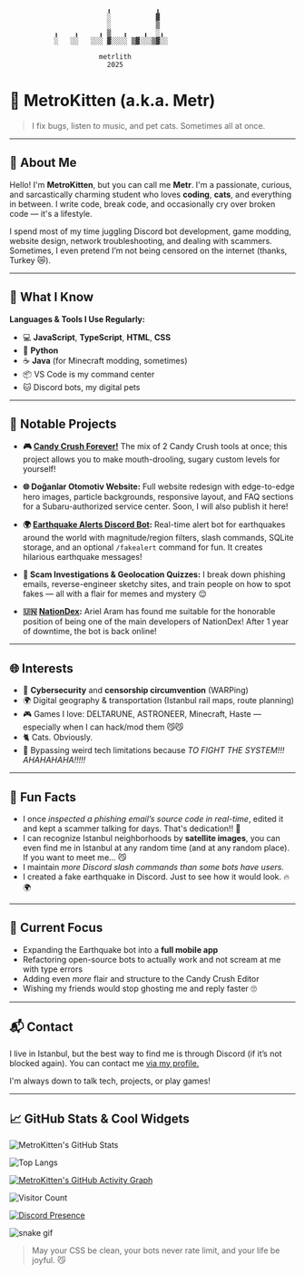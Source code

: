 ```                
                             
                        ╻           ╻ 
                        ░           ▓ 
                        ░           ▒ 
           ╻    ╻     ╻ ▒   ╻    ╻  ░╻
           ░   ░░   ░░░ ▓░░░░ ▒▓░░░▒▓░░

                      metrlith
                        2025
```

# 🐾 MetroKitten (a.k.a. Metr)

> I fix bugs, listen to music, and pet cats. Sometimes all at once.

---

## 👤 About Me

Hello! I'm **MetroKitten**, but you can call me **Metr**. I'm a passionate, curious, and sarcastically charming student who loves **coding**, **cats**, and everything in between. I write code, break code, and occasionally cry over broken code — it's a lifestyle.

I spend most of my time juggling Discord bot development, game modding, website design, network troubleshooting, and dealing with scammers. Sometimes, I even pretend I’m not being censored on the internet (thanks, Turkey 😿).

---

## 🧠 What I Know

**Languages & Tools I Use Regularly:**

* 💻 **JavaScript**, **TypeScript**, **HTML**, **CSS**
* 🐍 **Python**
* ☕ **Java** (for Minecraft modding, sometimes)
* 📦 VS Code is my command center
* 🐱 Discord bots, my digital pets

---

## 📌 Notable Projects

* **🎮 [Candy Crush Forever!](https://github.com/metrlith/CandyCrushForever)**
  The mix of 2 Candy Crush tools at once; this project allows you to make mouth-drooling, sugary custom levels for yourself!

* **🌐 Doğanlar Otomotiv Website:**
  Full website redesign with edge-to-edge hero images, particle backgrounds, responsive layout, and FAQ sections for a Subaru-authorized service center. Soon, I will also publish it here!

* **🌍 [Earthquake Alerts Discord Bot](https://github.com/metrlith/Earthquake-Alerts):**
  Real-time alert bot for earthquakes around the world with magnitude/region filters, slash commands, SQLite storage, and an optional `/fakealert` command for fun. It creates hilarious earthquake messages!

* **🔬 Scam Investigations & Geolocation Quizzes:**
  I break down phishing emails, reverse-engineer sketchy sites, and train people on how to spot fakes — all with a flair for memes and mystery 😌

* **🇺🇳 [NationDex](https://github.com/Aram-Development/Nationdex-AA):**
  Ariel Aram has found me suitable for the honorable position of being one of the main developers of NationDex! After 1 year of downtime, the bot is back online!

---

## 🌐 Interests

* 🧠 **Cybersecurity** and **censorship circumvention** (WARPing)
* 🌍 Digital geography & transportation (Istanbul rail maps, route planning)
* 🎮 Games I love: DELTARUNE, ASTRONEER, Minecraft, Haste — especially when I can hack/mod them 😼😼
* 🐈 Cats. Obviously.
* 📡 Bypassing weird tech limitations because *TO FIGHT THE SYSTEM!!! AHAHAHAHA!!!!!*

---

## 💬 Fun Facts

* I once *inspected a phishing email’s source code in real-time*, edited it and kept a scammer talking for days. That's dedication!! 👀
* I can recognize Istanbul neighborhoods by **satellite images**, you can even find me in Istanbul at any random time (and at any random place). If you want to meet me... 😼
* I maintain *more Discord slash commands than some bots have users.*
* I created a fake earthquake in Discord. Just to see how it would look. 🔥🌍

---

## 🎯 Current Focus

* Expanding the Earthquake bot into a **full mobile app**
* Refactoring open-source bots to actually work and not scream at me with type errors
* Adding even *more* flair and structure to the Candy Crush Editor
* Wishing my friends would stop ghosting me and reply faster 🙄

---

## 📬 Contact

I live in Istanbul, but the best way to find me is through Discord (if it’s not blocked again). You can contact me [via my profile.](https://discord.com/users/877557616094638112)

I'm always down to talk tech, projects, or play games!

---

## 📈 GitHub Stats & Cool Widgets

![MetroKitten's GitHub Stats](https://github-readme-stats.vercel.app/api?username=metrlith\&show_icons=true\&theme=radical)

![Top Langs](https://github-readme-stats.vercel.app/api/top-langs/?username=metrlith\&layout=compact\&theme=radical)

[![MetroKitten's GitHub Activity Graph](https://github-readme-activity-graph.vercel.app/graph?username=metrlith\&theme=react-dark)](https://github.com/Ashutosh00710/github-readme-activity-graph)

![Visitor Count](https://komarev.com/ghpvc/?username=metrlith\&color=blueviolet\&style=flat-square)

[![Discord Presence](https://lanyard.cnrad.dev/api/877557616094638112)](https://discord.com/users/877557616094638112)

![snake gif](https://github.com/metrlith/metrlith/blob/main/github-contribution-grid-snake.svg)

> May your CSS be clean, your bots never rate limit, and your life be joyful. 😼
